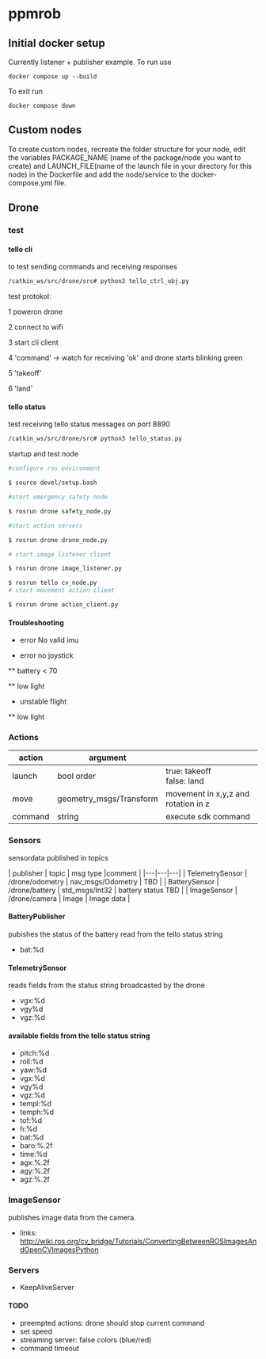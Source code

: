 # ppmrob
## Initial docker setup
Currently listener + publisher example. To run use

``
docker compose up --build
``

To exit run

``
docker compose down
``
## Custom nodes
To create custom nodes, recreate the folder structure for your node, edit the variables PACKAGE_NAME (name of the package/node you want to create) and LAUNCH_FILE(name of the launch file in your directory for this node) in the Dockerfile
and add the node/service to the docker-compose.yml file.

## Drone

### test

#### tello cli
to test sending commands and receiving responses

```bash
/catkin_ws/src/drone/src# python3 tello_ctrl_obj.py
```

test protokol:

1 poweron drone

2 connect to wifi

3 start cli client

4 'command' -> watch for receiving 'ok' and drone starts blinking green

5 'takeoff'

6 'land' 


#### tello status
test receiving tello status messages on port 8890

```bash
/catkin_ws/src/drone/src# python3 tello_status.py
```

startup and test node

```bash
#configure ros environment

$ source devel/setup.bash

#start emergency safety node

$ rosrun drone safety_node.py

#start action servers

$ rosrun drone drone_node.py

# start image listener client

$ rosrun drone image_listener.py

$ rosrun tello cv_node.py
# start movement action client

$ rosrun drone action_client.py

```

#### Troubleshooting

* error No valid imu

* error no joystick

** battery < 70

** low light 

* unstable flight

** low light

### Actions

| action  | argument  |   |
|---|---|---|
| launch  | bool order  | true: takeoff <br> false: land  |
| move |  geometry_msgs/Transform  | movement in x,y,z and rotation in z |
|  command | string  | execute sdk command  | 

### Sensors

sensordata published in topics

| publisher  | topic | msg type |comment |
|---|---|---|
| TelemetrySensor  | /drone/odometry |  nav_msgs/Odometry | TBD |
| BatterySensor  | /drone/battery | std_msgs/Int32 | battery status TBD |
| ImageSensor  | /drone/camera | Image | Image data | 

#### BatteryPublisher 

pubishes the status of the battery read from the tello status string

- bat:%d


#### TelemetrySensor

reads fields from the status string broadcasted by the drone

- vgx:%d
- vgy%d
- vgz:%d


#### available fields from the tello status string

- pitch:%d
- roll:%d
- yaw:%d
- vgx:%d
- vgy%d
- vgz:%d
- templ:%d
- temph:%d
- tof:%d
- h:%d
- bat:%d
- baro:%.2f
- time:%d
- agx:%.2f
- agy:%.2f
- agz:%.2f

### ImageSensor

publishes image data from the camera.

* links:
http://wiki.ros.org/cv_bridge/Tutorials/ConvertingBetweenROSImagesAndOpenCVImagesPython

### Servers

* KeepAliveServer

#### TODO

- preempted actions: drone should stop current command
- set speed
- streaming server: false colors (blue/red)
- command timeout


